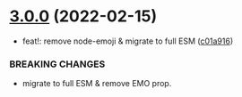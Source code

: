 # [3.0.0](https://github.com/ivangabriele/bhala/compare/v2.1.0...v3.0.0) (2022-02-15)


* feat!: remove node-emoji & migrate to full ESM ([c01a916](https://github.com/ivangabriele/bhala/commit/c01a916ec68d1cf271e582a414f072dec70c644c))


### BREAKING CHANGES

* migrate to full ESM & remove EMO prop.
